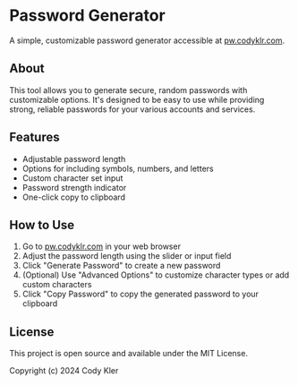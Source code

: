 # Password Generator

A simple, customizable password generator accessible at [pw.codyklr.com](https://pw.codyklr.com).

## About

This tool allows you to generate secure, random passwords with customizable options. It's designed to be easy to use while providing strong, reliable passwords for your various accounts and services.

## Features

- Adjustable password length
- Options for including symbols, numbers, and letters
- Custom character set input
- Password strength indicator
- One-click copy to clipboard

## How to Use

1. Go to [pw.codyklr.com](https://pw.codyklr.com) in your web browser
2. Adjust the password length using the slider or input field
3. Click "Generate Password" to create a new password
4. (Optional) Use "Advanced Options" to customize character types or add custom characters
5. Click "Copy Password" to copy the generated password to your clipboard

## License

This project is open source and available under the MIT License.

Copyright (c) 2024 Cody Kler
